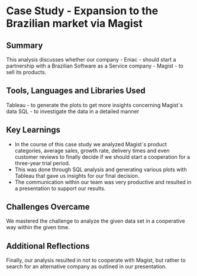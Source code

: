 # Case Study - Expansion to the Brazilian market via Magist
## Summary
This analysis discusses whether our company - Eniac - should start a partnership with a Brazilian Software as a Service company - Magist - to sell its products.
## Tools, Languages and Libraries Used
Tableau - to generate the plots to get more insights concerning Magist´s data
SQL - to investigate the data in a detailed manner
## Key Learnings
- In the course of this case study we analyzed Magist´s product categories, average sales, growth rate, delivery times and even customer reviews to finally decide if we should start a cooperation for a three-year trial period.
- This was done through SQL analysis and generating various plots with Tableau that gave us insights for our final decision.
- The communication within our team was very productive and resulted in a presentation to support our results.
## Challenges Overcame
We mastered the challenge to analyze the given data set in a cooperative way within the given time.
## Additional Reflections
Finally, our analysis resulted in not to cooperate with Magist, but rather to search for an alternative company as outlined in our presentation.
